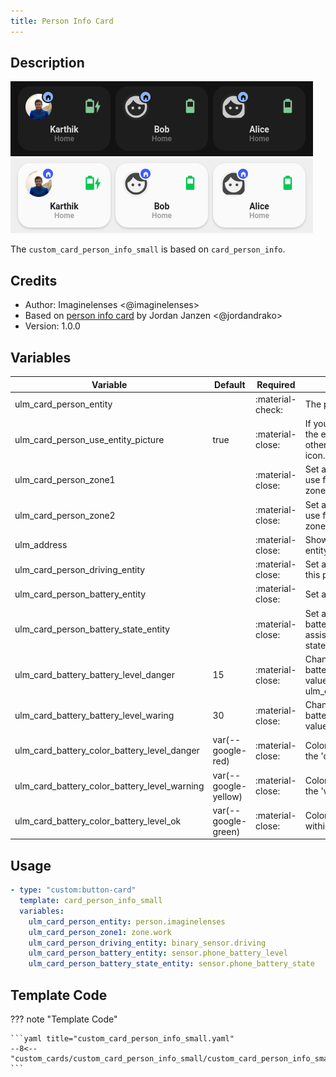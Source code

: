 ```yaml
---
title: Person Info Card
---
```


<!-- markdownlint-disable MD046 -->

## Description

![Person Info](../../docs/assets/img/custom_card_person_info_small_dark.png)
![Person Info](../../docs/assets/img/custom_card_person_info_small_light.png)

The `custom_card_person_info_small` is based on `card_person_info`.

## Credits

- Author: Imaginelenses <@imaginelenses>
- Based on [person info card](https://ui-lovelace-minimalist.github.io/UI/usage/custom_cards/custom_card_person_info/#variables) by Jordan Janzen <@jordandrako>
- Version: 1.0.0

## Variables

| Variable                                     | Default              | Required         | Notes                                                                                                                                           |
| -------------------------------------------- | -------------------- | ---------------- | ----------------------------------------------------------------------------------------------------------------------------------------------- |
| ulm_card_person_entity                       |                      | :material-check: | The person entity                                                                                                                               |
| ulm_card_person_use_entity_picture           | true                 | :material-close: | If you set this to true, the card shows the entity picture from your user, otherwise (set to false) shows the icon. Default is false.           |
| ulm_card_person_zone1                        |                      | :material-close: | Set another zone (beside "home") to use for the card. You can set up two zones besides "home".                                                  |
| ulm_card_person_zone2                        |                      | :material-close: | Set another zone (beside "home") to use for the card. You can set up two zones besides "home".                                                  |
| ulm_address                                  |                      | :material-close: | Show an address as label, add an entity with a geo location                                                                                     |
| ulm_card_person_driving_entity               |                      | :material-close: | Set a binary sensor that depicts when this person is driving                                                                                    |
| ulm_card_person_battery_entity               |                      | :material-close: | Set a battery level sensor                                                                                                                      |
| ulm_card_person_battery_state_entity         |                      | :material-close: | Set a battery state sensor (eg the battery state sensor from the home assistant companion app will have the states "charging" or "discharging") |
| ulm_card_battery_battery_level_danger        | 15                | :material-close: | Changes the color of the Icon, if the battery level falls below the provided value. Must be higher than ulm_card_battery_battery_level_waring
| ulm_card_battery_battery_level_waring        | 30                   | :material-close: | Changes the color of the Icon, if the battery level falls below the provided value.
| ulm_card_battery_color_battery_level_danger  | var(--google-red)  | :material-close: | Color of icon if battery level is within the 'danger' zone.
| ulm_card_battery_color_battery_level_warning | var(--google-yellow) | :material-close: | Color of icon if battery level is within the 'warning' zone.
| ulm_card_battery_color_battery_level_ok      | var(--google-green)  | :material-close: | Color of icon if battery level is not within the 'danger' or 'warning' zone.

## Usage

```yaml
- type: "custom:button-card"
  template: card_person_info_small
  variables:
    ulm_card_person_entity: person.imaginelenses
    ulm_card_person_zone1: zone.work
    ulm_card_person_driving_entity: binary_sensor.driving
    ulm_card_person_battery_entity: sensor.phone_battery_level
    ulm_card_person_battery_state_entity: sensor.phone_battery_state
```

## Template Code

??? note "Template Code"

    ```yaml title="custom_card_person_info_small.yaml"
    --8<-- "custom_cards/custom_card_person_info_small/custom_card_person_info_small.yaml"
    ```
